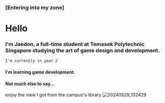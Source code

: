 ### [Entering into my zone]

# Hello

### I'm Jaedon, a full-time student at Temasek Polytechnic Singapore studying the art of game design and development. 

`I'm currently in year 2`

#### I'm learning game development.

#### Not much else to say... 

enjoy the view I got from the campus's library
![20240529_102429](https://github.com/JaedonYuen/JaedonYuen/assets/173018465/8cff4682-c2ef-45d5-979e-e47b5dadb8ab)




<!--
**JaedonYuen/JaedonYuen** is a ✨ _special_ ✨ repository because its `README.md` (this file) appears on your GitHub profile.

Here are some ideas to get you started:

- 🔭 I’m currently working on ...
- 🌱 I’m currently learning ...
- 👯 I’m looking to collaborate on ...
- 🤔 I’m looking for help with ...
- 💬 Ask me about ...
- 📫 How to reach me: ...
- 😄 Pronouns: ...
- ⚡ Fun fact: ...
-->
